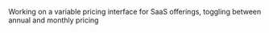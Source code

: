 Working on a variable pricing interface for SaaS offerings, toggling between annual and monthly pricing
